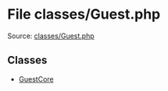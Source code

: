 File classes/Guest.php
=========

Source: [classes/Guest.php](https://github.com/PrestaShop/PrestaShop/blob/1.6.0.7/classes/Guest.php)


Classes
-------

* [GuestCore](class.GuestCore.md)


